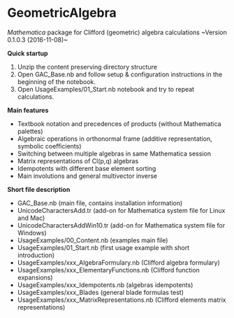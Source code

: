 # GeometricAlgebra
*Mathematica* package for Clifford (geometric) algebra calculations
~Version 0.1.0.3 (2016-11-08)~

**Quick startup**
1. Unzip the content preserving directory structure
2. Open GAC_Base.nb and follow setup & configuration instructions in the beginning of the notebook. 
3. Open UsageExamples/01_Start.nb notebook and try to repeat calculations.

**Main features**
- Textbook notation and precedences of products (without Mathematica palettes)
- Algebraic operations in orthonormal frame (additive representation, symbolic coefficients)
- Switching between multiple algebras in same Mathematica session
-  Matrix representations of Cl(p,q) algebras
- Idempotents with different base element sorting
- Main involutions and general multivector inverse

**Short file description**
- GAC_Base.nb (main file, contains installation information)
- UnicodeCharactersAdd.tr (add-on for Mathematica system file for Linux and Mac)
- UnicodeCharactersAddWin10.tr (add-on for Mathematica system file for Windows) 
- UsageExamples/00_Content.nb (examples main file)
- UsageExamples/01_Start.nb (first usage example with short introduction)
- UsageExamples/xxx_AlgebraFormulary.nb (Clifford algebra formulary)
- UsageExamples/xxx_ElementaryFunctions.nb (Clifford function expansions)
- UsageExamples/xxx_Idempotents.nb (algebras idempotents)
- UsageExamples/xxx_Blades (general blade formulas test)
- UsageExamples/xxx_MatrixRepresentations.nb (Clifford elements matrix representations)
